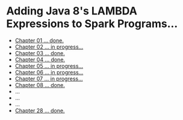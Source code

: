 Adding Java 8's LAMBDA Expressions to Spark Programs...
=======================================================
* [Chapter 01 ... done.](../src/main/java/org/dataalgorithms/chap01/)
* [Chapter 02 ... in progress...](../src/main/java/org/dataalgorithms/chap02/)
* [Chapter 03 ... done.](../src/main/java/org/dataalgorithms/chap03/)
* [Chapter 04 ... done.](../src/main/java/org/dataalgorithms/chap04/)
* [Chapter 05 ... in progress...](../src/main/java/org/dataalgorithms/chap05/)
* [Chapter 06 ... in progress...](../src/main/java/org/dataalgorithms/chap06/)
* [Chapter 07 ... in progress...](../src/main/java/org/dataalgorithms/chap07/)
* [Chapter 08 ... done.](../src/main/java/org/dataalgorithms/chap08/)
* ...
* ...
* ...
* [Chapter 28 ... done.](../src/main/java/org/dataalgorithms/chap28/)

